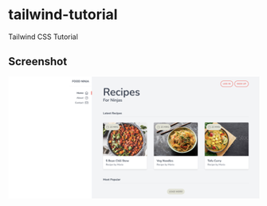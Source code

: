 # tailwind-tutorial

Tailwind CSS Tutorial

## Screenshot

![Alt text](https://github.com/Taaaaab/tailwind-tutorial/blob/main/public/img/screenshot.png?raw=true "Screenshot")
